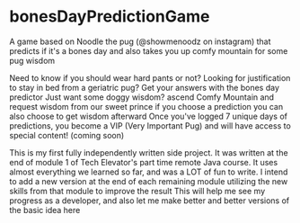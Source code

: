 # bonesDayPredictionGame
A game based on Noodle the pug (@showmenoodz on instagram) that predicts if it's a bones day and also takes you up comfy mountain for some pug wisdom

Need to know if you should wear hard pants or not? Looking for justification to stay in bed from a geriatric pug? 
Get your answers with the bones day predictor
Just want some doggy wisdom?
ascend Comfy Mountain and request wisdom from our sweet prince
if you choose a prediction you can also choose to get wisdom afterward
Once you've logged 7 unique days of predictions, you become a VIP (Very Important Pug) and will have access to special content! (coming soon)

This is my first fully independently written side project. It was written at the end of module 1 of Tech Elevator's part time remote Java course.
It uses almost everything we learned so far, and was a LOT of fun to write. 
I intend to add a new version at the end of each remaining module utilizing the new skills from that module to improve the result
This will help me see my progress as a developer, and also let me make better and better versions of the basic idea here
